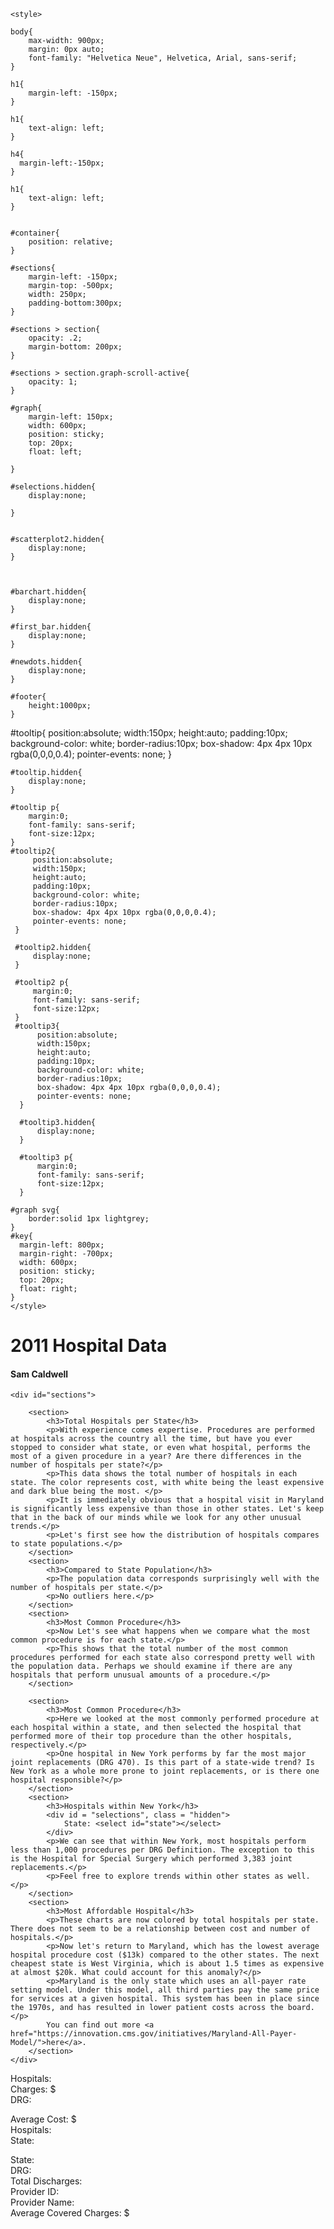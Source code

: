 <!DOCTYPE html>
<html>
<head>
    <meta charset="UTF-8">
    <title>2011 Hospital Data</title>
    <script src="https://d3js.org/d3.v5.min.js"></script>
    <script src="graph-scroll.js"></script>
    <script src="2h_plot.js" ></script>

    <style>

    body{
        max-width: 900px;
        margin: 0px auto;
        font-family: "Helvetica Neue", Helvetica, Arial, sans-serif;
    }

    h1{
        margin-left: -150px;
    }

    h1{
        text-align: left;
    }

    h4{
      margin-left:-150px;
    }

    h1{
        text-align: left;
    }


    #container{
        position: relative;
    }

    #sections{
        margin-left: -150px;
        margin-top: -500px;
        width: 250px;
        padding-bottom:300px;
    }

    #sections > section{
        opacity: .2;
        margin-bottom: 200px;
    }

    #sections > section.graph-scroll-active{
        opacity: 1;
    }

    #graph{
        margin-left: 150px;
        width: 600px;
        position: sticky;
        top: 20px;
        float: left;

    }

    #selections.hidden{
        display:none;

    }


    #scatterplot2.hidden{
        display:none;
    }



    #barchart.hidden{
        display:none;
    }

    #first_bar.hidden{
        display:none;
    }

    #newdots.hidden{
        display:none;
    }

    #footer{
        height:1000px;
    }

   #tooltip{
        position:absolute;
        width:150px;
        height:auto;
        padding:10px;
        background-color: white;
        border-radius:10px;
        box-shadow: 4px 4px 10px rgba(0,0,0,0.4);
        pointer-events: none;
    }

    #tooltip.hidden{
        display:none;
    }

    #tooltip p{
        margin:0;
        font-family: sans-serif;
        font-size:12px;
    }
    #tooltip2{
         position:absolute;
         width:150px;
         height:auto;
         padding:10px;
         background-color: white;
         border-radius:10px;
         box-shadow: 4px 4px 10px rgba(0,0,0,0.4);
         pointer-events: none;
     }

     #tooltip2.hidden{
         display:none;
     }

     #tooltip2 p{
         margin:0;
         font-family: sans-serif;
         font-size:12px;
     }
     #tooltip3{
          position:absolute;
          width:150px;
          height:auto;
          padding:10px;
          background-color: white;
          border-radius:10px;
          box-shadow: 4px 4px 10px rgba(0,0,0,0.4);
          pointer-events: none;
      }

      #tooltip3.hidden{
          display:none;
      }

      #tooltip3 p{
          margin:0;
          font-family: sans-serif;
          font-size:12px;
      }

    #graph svg{
        border:solid 1px lightgrey;
    }
    #key{
      margin-left: 800px;
      margin-right: -700px;
      width: 600px;
      position: sticky;
      top: 20px;
      float: right;
    }
    </style>
</head>
<body>
    <h1>2011 Hospital Data</h1>
    <h4>Sam Caldwell</h4>
    <div id="container">
            <div id="graph">
            </div>

    <div id="sections">

        <section>
            <h3>Total Hospitals per State</h3>
            <p>With experience comes expertise. Procedures are performed at hospitals across the country all the time, but have you ever stopped to consider what state, or even what hospital, performs the most of a given procedure in a year? Are there differences in the number of hospitals per state?</p>
            <p>This data shows the total number of hospitals in each state. The color represents cost, with white being the least expensive and dark blue being the most. </p>
            <p>It is immediately obvious that a hospital visit in Maryland is significantly less expensive than those in other states. Let's keep that in the back of our minds while we look for any other unusual trends.</p>
            <p>Let's first see how the distribution of hospitals compares to state populations.</p>
        </section>
        <section>
            <h3>Compared to State Population</h3>
            <p>The population data corresponds surprisingly well with the number of hospitals per state.</p>
            <p>No outliers here.</p>
        </section>
        <section>
            <h3>Most Common Procedure</h3>
            <p>Now Let's see what happens when we compare what the most common procedure is for each state.</p>
            <p>This shows that the total number of the most common procedures performed for each state also correspond pretty well with the population data. Perhaps we should examine if there are any hospitals that perform unusual amounts of a procedure.</p>
        </section>

        <section>
            <h3>Most Common Procedure</h3>
            <p>Here we looked at the most commonly performed procedure at each hospital within a state, and then selected the hospital that performed more of their top procedure than the other hospitals, respectively.</p>
            <p>One hospital in New York performs by far the most major joint replacements (DRG 470). Is this part of a state-wide trend? Is New York as a whole more prone to joint replacements, or is there one hospital responsible?</p>
        </section>
        <section>
            <h3>Hospitals within New York</h3>
            <div id = "selections", class = "hidden">
                State: <select id="state"></select>
            </div>
            <p>We can see that within New York, most hospitals perform less than 1,000 procedures per DRG Definition. The exception to this is the Hospital for Special Surgery which performed 3,383 joint replacements.</p>
            <p>Feel free to explore trends within other states as well.</p>
        </section>
        <section>
            <h3>Most Affordable Hospital</h3>
            <p>These charts are now colored by total hospitals per state. There does not seem to be a relationship between cost and number of hospitals.</p>
            <p>Now let's return to Maryland, which has the lowest average hospital procedure cost ($13k) compared to the other states. The next cheapest state is West Virginia, which is about 1.5 times as expensive at almost $20k. What could account for this anomaly?</p>
            <p>Maryland is the only state which uses an all-payer rate setting model. Under this model, all third parties pay the same price for services at a given hospital. This system has been in place since the 1970s, and has resulted in lower patient costs across the board.</p>
            You can find out more <a href="https://innovation.cms.gov/initiatives/Maryland-All-Payer-Model/">here</a>.
        </section>
    </div>

</div>

<div id="footer"></div>
<div id="tooltip", class = "hidden">
    <p>
    Hospitals: <span id ="Hospitals"></span><br />
    Charges: $<span id="Charges"></span><br />
    DRG: <span id="Drg"></span><br />
    </p>
</div>
<div id="tooltip2", class = "hidden">
    <p>
    Average Cost: $<span id="aveCost"></span><br />
    Hospitals: <span id="hospitals"></span><br />
    State: <span id="state"></span><br />
    </p>
</div>
<div id="tooltip3", class = "hidden">
    <p>
    State: <span id="state2"></span><br />
    DRG: <span id="DRG"></span><br />
    Total Discharges: <span id="Total_Discharges2"></span><br />
    Provider ID: <span id="provider_id"></span><br />
    Provider Name: <span id="hospital_name"></span><br />
    Average Covered Charges: $<span id="ave"></span><br />
    </p>
</div>
<script>






d3.csv("https://data.cms.gov/api/views/97k6-zzx3/rows.csv?accessType=DOWNLOAD").then(function(data){
    let drgs = d3.nest()
      .key(d=>d["Provider State"])
      .key(d=>d["DRG Definition"])
      .entries(data);


    let aveStateData = d3.nest()
      .key(function(d) { return d["Provider State"]; })
      .rollup(function(v) { return d3.mean(v, function(d) { return d[" Average Covered Charges "]; })} )
      .entries(data);

    let aveStateData2 = d3.nest()
      .key(function(d) { return d["Provider State"]; })
      .key(function(d) { return d["Provider Name"]; })
      .rollup(function(v) { return v.length })
      .entries(data);

    aveStateData =  aveStateData.map(d => ({
      state: d.key,
      aveCost: Math.round(d.value),
      hospitals: 0,
    }));
    aveStateData2 = aveStateData2.map(d => ({
      state: d.key,
      hospitals: d.values.length,
    }));

    let aveStateData3 = aveStateData.slice()
    for(let i = 0; i < aveStateData2.length; i++){
      aveStateData3[i].hospitals = (aveStateData2[i].hospitals)
    }
    const color_scale = d3.scaleSequential(d3.interpolateBlues)
      .domain([0,d3.median(data, (d)=>+d[" Average Covered Charges "]), d3.max(data, (d)=>+d[" Average Covered Charges "])]);

    const color_scale2 = d3.scaleOrdinal(d3.schemeSet3);

    const color_scale3 = d3.scaleSequential(d3.interpolateBlues)
      .domain([d3.min(aveStateData3, (d)=>+d.aveCost), d3.median(aveStateData3, (d)=>+d.aveCost), d3.max(aveStateData3, (d)=>+d.aveCost)]);

    const svg = d3.select("#graph").append("svg")
      .attr("width", 800)
      .attr("height", 700);
    let state_abbrs = ["AK","AL","AR","AZ","CA","CO","CT","DC","DE","FL","GA","HI","IA","ID","IL","IN","KS","KY","LA","MA","MD","ME","MI","MN","MO","MS","MT","NC","ND","NE","NH","NJ","NM","NV","NY","OH","OK","OR","PA","RI","SC","SD","TN","TX","UT","VA","VT","WA","WI","WV","WY"]
    const dropdown = d3.select("#state")

    for (let i = 0; i < state_abbrs.length; i ++){
      dropdown.append("option").attr("value", state_abbrs[i]).text(state_abbrs[i])
    }

    let hpdata = [];

    let refresh_data = function(){
      let e = document.getElementById("state");
      let v = e.options[e.selectedIndex].text;
      let state_name = v;

      hpdata = data.filter(function(d) {return d["Provider State"] === state_name})
      let num = state_abbrs.indexOf(state_name)

    }
    refresh_data()


    const first_bar = newchart(svg, 750, 600, data, "first_bar");
    let h_plot3 = create_h_plot2(svg, 750, 600, hpdata);
    let pop_plot = newdots(svg, 750, 600, data, "newdots");

    const gs = d3.graphScroll()
      .container(d3.select("#container"))
      .graph(d3.select("#graph"))
      .eventId('sec1_id')
      .sections(d3.selectAll("#container #sections > section"))
      .on("active", function(i){
          console.log(i)
          vis_steps[i]();
      });

    d3.selectAll("#state")
      .on("change", function(){
        const metric = this.value
        refresh_data()
        h_plot3.data(hpdata)

      })

    const f1 = function() {
      console.log("f1")
      first_bar.y_metric("Hospitals")
      first_bar.section("one")
      first_bar.color_metric("Charges")
      first_bar()
      d3.select("#newdots").classed("hidden", true)
      d3.select("#first_bar").classed("hidden", false)
      d3.select("#selections").classed("hidden", true)
      d3.select("#scatterplot2").classed("hidden", true)
      d3.select("#barchart").classed("hidden", true)

    }

    const f2 = function() {
      console.log("f2")
      pop_plot()
      first_bar.y_metric("Hospitals")
      first_bar.section("one")
      first_bar.color_metric("Charges")
      first_bar()
      d3.select("#newdots").classed("hidden", false)
      d3.select("#first_bar").classed("hidden", false)

    }

    const f3 = function() {
      console.log("f3")
      first_bar.y_metric("mostCommonCount")
      first_bar.section("two")
      first_bar.color_metric("Drg")
      first_bar()
      d3.select("#newdots").classed("hidden", true)
      d3.select("#selections").classed("hidden", true)
      d3.select("#first_bar").classed("hidden", false)
      d3.select("#scatterplot2").classed("hidden", true)
      d3.select("#barchart").classed("hidden", true)


    }
    const f4 = function() {
      console.log("f4")
      first_bar.color_metric("Drg")
      first_bar.y_metric("MaxDischarges")
      first_bar.section("two")
      first_bar()
      d3.select("#newdots").classed("hidden", true)
      d3.select("#selections").classed("hidden", true)
      d3.select("#first_bar").classed("hidden", false)
      d3.select("#barchart").classed("hidden", true)
      d3.select("#scatterplot2").classed("hidden", true)
    }

    const f5 = function() {
      console.log("f5")
      document.getElementById("state").selectedIndex = "34";
      refresh_data()
      h_plot3.data(hpdata)
      d3.select("#newdots").classed("hidden", true)
      d3.select("#selections").classed("hidden", false)
      d3.select("#first_bar").classed("hidden", true)
      d3.select("#scatterplot3").classed("hidden", true)
      d3.select("#scatterplot2").classed("hidden", false)
      d3.select("#barchart").classed("hidden", true)
    }

    const f6 = function() {
      console.log("f6")
      first_bar.y_metric("Charges")
      first_bar.section("one")
      first_bar.color_metric("Hospitals")
      first_bar()
      d3.select("#newdots").classed("hidden", true)
      d3.select("#selections").classed("hidden", true)
      d3.select("#scatterplot2").classed("hidden", true)
      d3.select("#first_bar").classed("hidden", false)
      d3.select("#scatterplot3").classed("hidden", true)
      d3.select("#barchart").classed("hidden", true)
    }

    vis_steps = [f1, f2, f3, f4, f5, f6];





});

</script>

</body>
</html>
